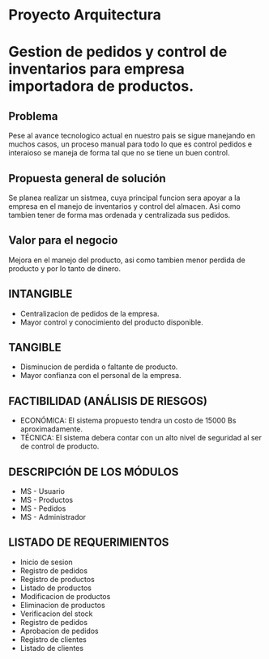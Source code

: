 # Proyecto Arquitectura
# Gestion de pedidos y control de inventarios para empresa importadora de productos.
## Problema
Pese al avance tecnologico actual en nuestro pais se sigue manejando en muchos casos, un proceso manual para todo lo que es control pedidos e interaioso se maneja de forma tal que no se tiene un buen control.
## Propuesta general de solución
Se planea realizar un sistmea, cuya principal funcion sera apoyar a la empresa en el manejo de inventarios y control del almacen. Asi como tambien tener de forma mas ordenada y centralizada sus pedidos.
## Valor para el negocio
Mejora en el manejo del producto, asi como tambien menor perdida de producto y por lo tanto de dinero.
## INTANGIBLE
- Centralizacion de pedidos de la empresa.
- Mayor control y conocimiento del producto disponible.
## TANGIBLE
- Disminucion de perdida o faltante de producto.
- Mayor confianza con el personal de la empresa.
## FACTIBILIDAD (ANÁLISIS DE RIESGOS)
- ECONÓMICA: El sistema propuesto tendra un costo de 15000 Bs aproximadamente.
- TÉCNICA: El sistema debera contar con un alto nivel de seguridad al ser de control de producto.
## DESCRIPCIÓN DE LOS MÓDULOS
- MS - Usuario
- MS - Productos
- MS - Pedidos
- MS - Administrador
## LISTADO DE REQUERIMIENTOS
- Inicio de sesion
- Registro de pedidos
- Registro de productos
- Listado de productos
- Modificacion de productos
- Eliminacion de productos
- Verificacion del stock
- Registro de pedidos
- Aprobacion de pedidos
- Registro de clientes
- Listado de clientes
